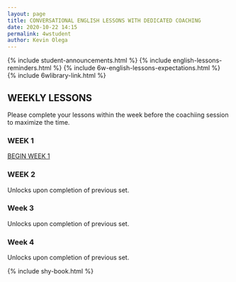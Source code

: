 ```yaml
--- 
layout: page
title: CONVERSATIONAL ENGLISH LESSONS WITH DEDICATED COACHING
date: 2020-10-22 14:15
permalink: 4wstudent 
author: Kevin Olega 
--- 
```

{% include student-announcements.html %}
{% include english-lessons-reminders.html %}
{% include 6w-english-lessons-expectations.html %}
{% include 6wlibrary-link.html %}

## WEEKLY LESSONS

Please complete your lessons within the week before the coachiing session to maximize the time.

### WEEK 1

<a href="https://callcentertrainingtips.com/6webw1-hatch/" class="button focus">BEGIN WEEK 1</a>

### WEEK 2

Unlocks upon completion of previous set.

### Week 3

Unlocks upon completion of previous set.

### Week 4

Unlocks upon completion of previous set.

{% include shy-book.html %}